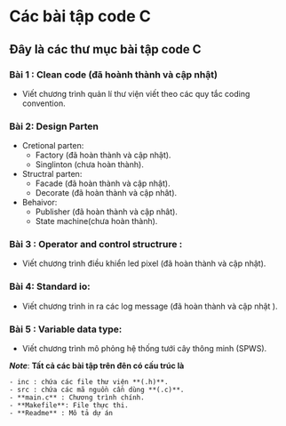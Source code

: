 # Các bài tập code C

## Đây là các thư mục bài tập code C

### Bài 1 : Clean code (đã hoành thành và cập nhật)

- Viết chương trình quản lí thư viện viết theo các quy tắc coding convention.
### Bài 2: Design Parten

- Cretional parten: 
    - Factory (đã hoàn thành và cập nhật).
    - Singlinton (chưa hoàn thành).
- Structral parten:
  - Facade (đã hoàn thành và cập nhật).
  - Decorate (đã hoàn thành và cập nhât).
- Behaivor:
    - Publisher (đã hoàn thành và cập nhât).
    - State machine(chưa hoàn thành).

### Bài 3 : Operator and control structrure :
- Viết chương trình điều khiển led pixel (đã hoàn thành và cập nhật).
### Bài 4: Standard io:
- Viết chương trình in ra các log message (đã hoàn thành và cập nhật ).
### Bài 5 : Variable data type:
- Viết chương trình mô phỏng hệ thống tưới cây thông minh (SPWS).


***Note***: **Tất cả các bài tập trên đên có cấu trúc là**

    - inc : chứa các file thư viện **(.h)**.
    - src : chứa các mã nguồn cần dùng **(.c)**.
    - **main.c** : Chương trình chính.
    - **Makefile**: File thực thi.
    - **Readme** : Mô tả dự án
  

